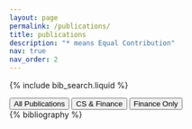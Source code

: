 ```yaml
---
layout: page
permalink: /publications/
title: publications
description: "* means Equal Contribution"
nav: true
nav_order: 2
---
```


<!-- _pages/publications.md -->

<!-- Bibsearch Feature -->

{% include bib_search.liquid %}

<!-- Keyword Filter Buttons -->
<div class="keyword-filter-buttons mb-4">
  <button class="filter-btn active" data-filter="all">
    <i class="fas fa-list"></i> All Publications
  </button>
  <button class="filter-btn" data-filter="computer science">
    <i class="fas fa-laptop-code"></i> CS & Finance
  </button>
  <button class="filter-btn" data-filter="finance-only">
    <i class="fas fa-chart-line"></i> Finance Only
  </button>
</div>

<div class="publications" id="all-publications">
  {% bibliography %}
</div>

<script>
  document.addEventListener('DOMContentLoaded', function () {
    const filterButtons = document.querySelectorAll('.keyword-filter-buttons .filter-btn');
    const publications = document.querySelectorAll('#all-publications .bibliography li');

    filterButtons.forEach((button) => {
      button.addEventListener('click', function () {
        // Remove active class from all buttons
        filterButtons.forEach((btn) => btn.classList.remove('active'));
        // Add active class to clicked button
        this.classList.add('active');

        const filter = this.getAttribute('data-filter');

        publications.forEach((pub) => {
          if (filter === 'all') {
            pub.style.display = 'block';
          } else {
            const pubContent = pub.textContent.toLowerCase();
            let shouldShow = false;

            if (filter === 'computer science') {
              // Show CS & Finance interdisciplinary papers
              const hasCSKeywords = pubContent.includes('computer science') ||
                                   pubContent.includes('naacl') ||
                                   pubContent.includes('iclr') ||
                                   pubContent.includes('llm') ||
                                   pubContent.includes('language model') ||
                                   pubContent.includes('benchmark') ||
                                   pubContent.includes('multimodal') ||
                                   pubContent.includes('finllm') ||
                                   pubContent.includes('ucfe') ||
                                   pubContent.includes('twinmarket');
              shouldShow = hasCSKeywords;
            } else if (filter === 'finance-only') {
              // Show finance-only papers (exclude CS+Finance interdisciplinary)
              const hasCSKeywords = pubContent.includes('computer science') ||
                                   pubContent.includes('naacl') ||
                                   pubContent.includes('iclr') ||
                                   pubContent.includes('llm') ||
                                   pubContent.includes('language model') ||
                                   pubContent.includes('benchmark') ||
                                   pubContent.includes('multimodal') ||
                                   pubContent.includes('finllm') ||
                                   pubContent.includes('ucfe') ||
                                   pubContent.includes('twinmarket');
              shouldShow = pubContent.includes('finance') && !hasCSKeywords;
            }

            pub.style.display = shouldShow ? 'block' : 'none';
          }
        });
      });
    });
  });
</script>
